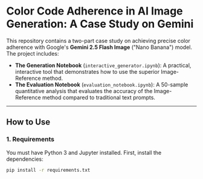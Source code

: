 # Color Code Adherence in AI Image Generation: A Case Study on Gemini

This repository contains a two-part case study on achieving precise color adherence with Google's **Gemini 2.5 Flash Image** ("Nano Banana") model. The project includes:

- **The Generation Notebook** (`interactive_generator.ipynb`): A practical, interactive tool that demonstrates how to use the superior Image-Reference method.
- **The Evaluation Notebook** (`evaluation_notebook.ipynb`): A 50-sample quantitative analysis that evaluates the accuracy of the Image-Reference method compared to traditional text prompts.

---

## How to Use

### 1. Requirements

You must have Python 3 and Jupyter installed. First, install the dependencies:

```bash
pip install -r requirements.txt
